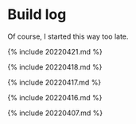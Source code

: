 # Build log
Of course, I started this way too late. 

{% include 20220421.md %}

{% include 20220418.md %}

{% include 20220417.md %}

{% include 20220416.md %}

{% include 20220407.md %}
